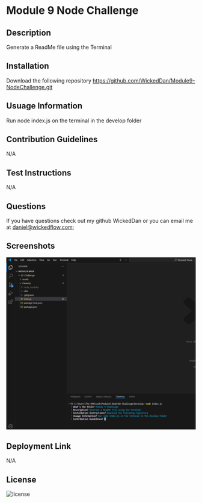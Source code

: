 
# Module 9 Node Challenge
## Description
Generate a ReadMe file using the Terminal
## Installation
Download the following repository https://github.com/WickedDan/Module9-NodeChallenge.git
## Usuage Information
Run node index.js on the terminal in the develop folder
## Contribution Guidelines
N/A
## Test Instructions
N/A
## Questions 
If you have questions check out my github WickedDan or you can email me at daniel@wickedflow.com;
## Screenshots
![alt text](../assets/mod1.png)
## Deployment Link
N/A
## License
![license](https://img.shields.io/badge/None-License-blue)


            